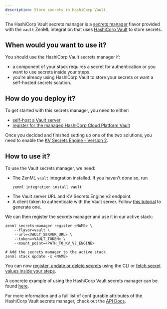 ```yaml
---
description: Store secrets in HashiCorp Vault
---
```


The HashiCorp Vault secrets manager is a [secrets manager](./overview.md) flavor provided with
the `vault` ZenML integration that uses [HashiCorp Vault](https://www.vaultproject.io/)
to store secrets.

## When would you want to use it?

You should use the HashiCorp Vault secrets manager if:
* a component of your stack requires a secret for authentication or you want 
to use secrets inside your steps.
* you're already using HashiCorp Vault to store your secrets or want a
self-hosted secrets solution.

## How do you deploy it?

To get started with this secrets manager, you need to either:
* [self-host a Vault server](https://www.vaultproject.io/docs/install)
* [register for the managed HashiCorp Cloud Platform Vault](https://cloud.hashicorp.com/docs/vault)

Once you decided and finished setting up one of the two solutions, you need to enable 
the [KV Secrets Engine - Version 2](https://www.vaultproject.io/docs/secrets/kv/kv-v2).

## How to use it?

To use the Vault secrets manager, we need:
* The ZenML `vault` integration installed. If you haven't done so, run 
    ```shell
    zenml integration install vault
    ```
* The Vault server URL and KV Secrets Engine v2 endpoint.
* A client token to authenticate with the Vault server. Follow 
[this tutorial](https://learn.hashicorp.com/tutorials/vault/tokens?in=vault/tokens)
to generate one.

We can then register the secrets manager and use it in our active stack:
```shell
zenml secrets-manager register <NAME> \
    --flavor=vault \
    --url=<VAULT_SERVER_URL> \
    --token=<VAULT_TOKEN> \
    --mount_point=<PATH_TO_KV_V2_ENGINE>

# Add the secrets manager to the active stack
zenml stack update -x <NAME>
```

You can now [register, update or delete secrets](./overview.md#in-the-cli) using the CLI or [fetch secret values inside your steps](./overview.md#in-a-zenml-step).

A concrete example of using the HashiCorp Vault secrets manager can be found 
[here](https://github.com/zenml-io/zenml/tree/main/examples/cloud_secrets_manager).

For more information and a full list of configurable attributes of the HashiCorp Vault secrets manager, check out the 
[API Docs](https://apidocs.zenml.io/latest/api_docs/integrations/#zenml.integrations.vault.secrets_manager.vault_secrets_manager.VaultSecretsManager).
